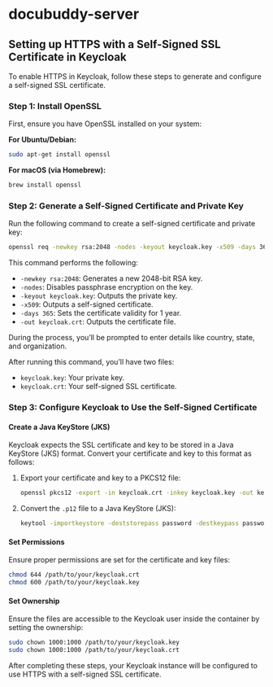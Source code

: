 
# docubuddy-server

## Setting up HTTPS with a Self-Signed SSL Certificate in Keycloak

To enable HTTPS in Keycloak, follow these steps to generate and configure a self-signed SSL certificate.

### Step 1: Install OpenSSL
First, ensure you have OpenSSL installed on your system:

**For Ubuntu/Debian:**
```bash
sudo apt-get install openssl
```

**For macOS (via Homebrew):**
```bash
brew install openssl
```

### Step 2: Generate a Self-Signed Certificate and Private Key
Run the following command to create a self-signed certificate and private key:
```bash
openssl req -newkey rsa:2048 -nodes -keyout keycloak.key -x509 -days 365 -out keycloak.crt
```

This command performs the following:

- `-newkey rsa:2048`: Generates a new 2048-bit RSA key.
- `-nodes`: Disables passphrase encryption on the key.
- `-keyout keycloak.key`: Outputs the private key.
- `-x509`: Outputs a self-signed certificate.
- `-days 365`: Sets the certificate validity for 1 year.
- `-out keycloak.crt`: Outputs the certificate file.

During the process, you’ll be prompted to enter details like country, state, and organization.

After running this command, you’ll have two files:

- `keycloak.key`: Your private key.
- `keycloak.crt`: Your self-signed SSL certificate.

### Step 3: Configure Keycloak to Use the Self-Signed Certificate

#### Create a Java KeyStore (JKS)
Keycloak expects the SSL certificate and key to be stored in a Java KeyStore (JKS) format. Convert your certificate and key to this format as follows:

1. Export your certificate and key to a PKCS12 file:
    ```bash
    openssl pkcs12 -export -in keycloak.crt -inkey keycloak.key -out keycloak.p12 -name keycloak -CAfile keycloak.crt -caname root
    ```

2. Convert the `.p12` file to a Java KeyStore (JKS):
    ```bash
    keytool -importkeystore -deststorepass password -destkeypass password -destkeystore keycloak.jks -srckeystore keycloak.p12 -srcstoretype PKCS12 -alias keycloak
    ```

#### Set Permissions
Ensure proper permissions are set for the certificate and key files:
```bash
chmod 644 /path/to/your/keycloak.crt
chmod 600 /path/to/your/keycloak.key
```

#### Set Ownership
Ensure the files are accessible to the Keycloak user inside the container by setting the ownership:
```bash
sudo chown 1000:1000 /path/to/your/keycloak.key
sudo chown 1000:1000 /path/to/your/keycloak.crt
```

After completing these steps, your Keycloak instance will be configured to use HTTPS with a self-signed SSL certificate.

